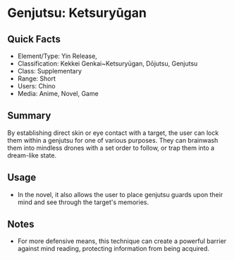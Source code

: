 # Genjutsu: Ketsuryūgan

## Quick Facts
- Element/Type: Yin Release,
- Classification: Kekkei Genkai~Ketsuryūgan, Dōjutsu, Genjutsu
- Class: Supplementary
- Range: Short
- Users: Chino
- Media: Anime, Novel, Game

## Summary
By establishing direct skin or eye contact with a target, the user can lock them within a genjutsu for one of various purposes. They can brainwash them into mindless drones with a set order to follow, or trap them into a dream-like state.

## Usage
- In the novel, it also allows the user to place genjutsu guards upon their mind and see through the target's memories.

## Notes
- For more defensive means, this technique can create a powerful barrier against mind reading, protecting information from being acquired.
